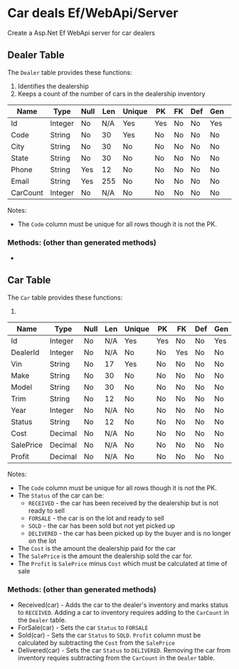 # Car deals Ef/WebApi/Server

Create a Asp.Net Ef WebApi server for car dealers

## Dealer Table

The `Dealer` table provides these functions:

1. Identifies the dealership
2. Keeps a count of the number of cars in the dealership inventory

| Name      | Type    | Null | Len | Unique | PK  | FK  | Def | Gen | Notes |
| ----      | ----    | ---- | --- | ------ | --- | --- | --- | --- | ----- |
| Id        | Integer | No   | N/A | Yes    | Yes | No  | No  | Yes | 1,1   |
| Code      | String  | No   | 30  | Yes    | No  | No  | No  | No  |       |
| City      | String  | No   | 30  | No     | No  | No  | No  | No  |       |
| State     | String  | No   | 30  | No     | No  | No  | No  | No  |       |
| Phone     | String  | Yes  | 12  | No     | No  | No  | No  | No  |       |
| Email     | String  | Yes  | 255 | No     | No  | No  | No  | No  |       |
| CarCount  | Integer | No   | N/A | No     | No  | No  | No  | No  |       |

Notes:

* The `Code` column must be unique for all rows though it is not the PK.

### Methods: (other than generated methods)

* 

## Car Table

The `Car` table provides these functions:

1. 

| Name        | Type    | Null | Len | Unique | PK  | FK  | Def | Gen | Notes |
| ----        | ----    | ---- | --- | ------ | --- | --- | --- | --- | ----- |
| Id          | Integer | No   | N/A | Yes    | Yes | No  | No  | Yes | 1,1   |
| DealerId    | Integer | No   | N/A | No     | No  | Yes | No  | No  |       |
| Vin         | String  | No   | 17  | Yes    | No  | No  | No  | No  |       |
| Make        | String  | No   | 30  | No     | No  | No  | No  | No  |       |
| Model       | String  | No   | 30  | No     | No  | No  | No  | No  |       |
| Trim        | String  | No   | 12  | No     | No  | No  | No  | No  |       |
| Year        | Integer | No   | N/A | No     | No  | No  | No  | No  |       |
| Status      | String  | No   | 12  | No     | No  | No  | No  | No  |       |
| Cost        | Decimal | No   | N/A | No     | No  | No  | No  | No  |       |
| SalePrice   | Decimal | No   | N/A | No     | No  | No  | No  | No  |       |
| Profit      | Decimal | No   | N/A | No     | No  | No  | No  | No  |       |

Notes:

* The `Code` column must be unique for all rows though it is not the PK.
* The `Status` of the car can be: 
  - `RECEIVED` - the car has been received by the dealership but is not ready to sell
  - `FORSALE` - the car is on the lot and ready to sell
  - `SOLD` - the car has been sold but not yet picked up
  - `DELIVERED` - the car has been picked up by the buyer and is no longer on the lot 
* The `Cost` is the amount the dealership paid for the car
* The `SalePrice` is the amount the dealership sold the car for.
* The `Profit` is `SalePrice` minus `Cost` which must be calculated at time of sale

### Methods: (other than generated methods)

* Received(car) - Adds the car to the dealer's inventory and marks status to `RECEIVED`. Adding a car to inventory requires adding to the `CarCount` in the `Dealer` table.
* ForSale(car) - Sets the car `Status` to `FORSALE`
* Sold(car) - Sets the car `Status` to `SOLD`. `Profit` column must be calculated by subtracting the `Cost` from the `SalePrice`
* Delivered(car) - Sets the car `Status` to `DELIVERED`. Removing the car from inventory requies subtracting from the `CarCount` in the `Dealer` table.

